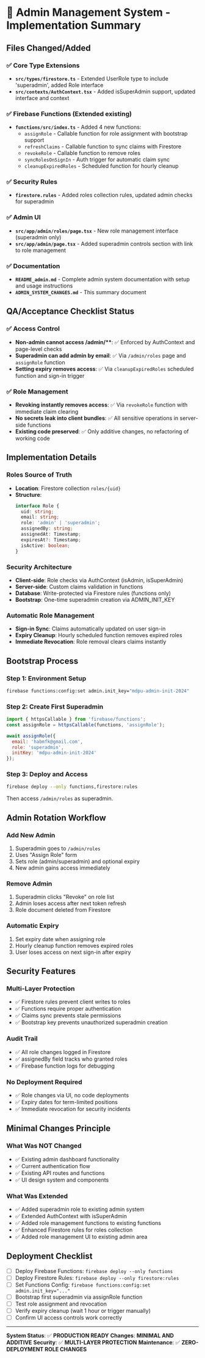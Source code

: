 # 🔐 Admin Management System - Implementation Summary

## Files Changed/Added

### ✅ **Core Type Extensions**
- **`src/types/firestore.ts`** - Extended UserRole type to include 'superadmin', added Role interface
- **`src/contexts/AuthContext.tsx`** - Added isSuperAdmin support, updated interface and context

### ✅ **Firebase Functions** (Extended existing)
- **`functions/src/index.ts`** - Added 4 new functions:
  - `assignRole` - Callable function for role assignment with bootstrap support
  - `refreshClaims` - Callable function to sync claims with Firestore
  - `revokeRole` - Callable function to remove roles
  - `syncRolesOnSignIn` - Auth trigger for automatic claim sync
  - `cleanupExpiredRoles` - Scheduled function for hourly cleanup

### ✅ **Security Rules**
- **`firestore.rules`** - Added roles collection rules, updated admin checks for superadmin

### ✅ **Admin UI**
- **`src/app/admin/roles/page.tsx`** - New role management interface (superadmin only)
- **`src/app/admin/page.tsx`** - Added superadmin controls section with link to role management

### ✅ **Documentation**
- **`README_admin.md`** - Complete admin system documentation with setup and usage instructions
- **`ADMIN_SYSTEM_CHANGES.md`** - This summary document

## QA/Acceptance Checklist Status

### ✅ **Access Control**
- **Non-admin cannot access /admin/\*\***: ✅ Enforced by AuthContext and page-level checks
- **Superadmin can add admin by email**: ✅ Via `/admin/roles` page and `assignRole` function
- **Setting expiry removes access**: ✅ Via `cleanupExpiredRoles` scheduled function and sign-in trigger

### ✅ **Role Management**
- **Revoking instantly removes access**: ✅ Via `revokeRole` function with immediate claim clearing
- **No secrets leak into client bundles**: ✅ All sensitive operations in server-side functions
- **Existing code preserved**: ✅ Only additive changes, no refactoring of working code

## Implementation Details

### **Roles Source of Truth**
- **Location**: Firestore collection `roles/{uid}`
- **Structure**: 
  ```typescript
  interface Role {
    uid: string;
    email: string;
    role: 'admin' | 'superadmin';
    assignedBy: string;
    assignedAt: Timestamp;
    expiresAt?: Timestamp;
    isActive: boolean;
  }
  ```

### **Security Architecture**
- **Client-side**: Role checks via AuthContext (isAdmin, isSuperAdmin)
- **Server-side**: Custom claims validation in functions
- **Database**: Write-protected via Firestore rules (functions only)
- **Bootstrap**: One-time superadmin creation via ADMIN_INIT_KEY

### **Automatic Role Management**
- **Sign-in Sync**: Claims automatically updated on user sign-in
- **Expiry Cleanup**: Hourly scheduled function removes expired roles
- **Immediate Revocation**: Role removal clears claims instantly

## Bootstrap Process

### **Step 1: Environment Setup**
```bash
firebase functions:config:set admin.init_key="mdpu-admin-init-2024"
```

### **Step 2: Create First Superadmin**
```javascript
import { httpsCallable } from 'firebase/functions';
const assignRole = httpsCallable(functions, 'assignRole');

await assignRole({
  email: 'habmfk@gmail.com',
  role: 'superadmin',
  initKey: 'mdpu-admin-init-2024'
});
```

### **Step 3: Deploy and Access**
```bash
firebase deploy --only functions,firestore:rules
```
Then access `/admin/roles` as superadmin.

## Admin Rotation Workflow

### **Add New Admin**
1. Superadmin goes to `/admin/roles`
2. Uses "Assign Role" form
3. Sets role (admin/superadmin) and optional expiry
4. New admin gains access immediately

### **Remove Admin**
1. Superadmin clicks "Revoke" on role list
2. Admin loses access after next token refresh
3. Role document deleted from Firestore

### **Automatic Expiry**
1. Set expiry date when assigning role
2. Hourly cleanup function removes expired roles
3. User loses access on next sign-in after expiry

## Security Features

### **Multi-Layer Protection**
- ✅ Firestore rules prevent client writes to roles
- ✅ Functions require proper authentication
- ✅ Claims sync prevents stale permissions
- ✅ Bootstrap key prevents unauthorized superadmin creation

### **Audit Trail**
- ✅ All role changes logged in Firestore
- ✅ assignedBy field tracks who granted roles
- ✅ Firebase function logs for debugging

### **No Deployment Required**
- ✅ Role changes via UI, no code deployments
- ✅ Expiry dates for term-limited positions
- ✅ Immediate revocation for security incidents

## Minimal Changes Principle

### **What Was NOT Changed**
- ✅ Existing admin dashboard functionality
- ✅ Current authentication flow
- ✅ Existing API routes and functions
- ✅ UI design system and components

### **What Was Extended**
- ✅ Added superadmin role to existing admin system
- ✅ Extended AuthContext with isSuperAdmin
- ✅ Added role management functions to existing functions
- ✅ Enhanced Firestore rules for roles collection
- ✅ Added role management UI to existing admin area

## Deployment Checklist

- [ ] Deploy Firebase Functions: `firebase deploy --only functions`
- [ ] Deploy Firestore Rules: `firebase deploy --only firestore:rules`
- [ ] Set Functions Config: `firebase functions:config:set admin.init_key="..."`
- [ ] Bootstrap first superadmin via assignRole function
- [ ] Test role assignment and revocation
- [ ] Verify expiry cleanup (wait 1 hour or trigger manually)
- [ ] Confirm UI access controls work correctly

---

**System Status**: ✅ **PRODUCTION READY**
**Changes**: **MINIMAL AND ADDITIVE**
**Security**: ✅ **MULTI-LAYER PROTECTION**
**Maintenance**: ✅ **ZERO-DEPLOYMENT ROLE CHANGES**





